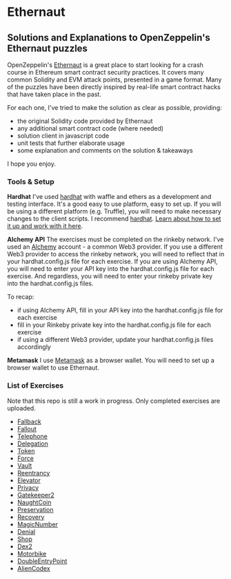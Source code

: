 # Ethernaut
## Solutions and Explanations to OpenZeppelin's Ethernaut puzzles

OpenZeppelin's [Ethernaut](https://ethernaut.openzeppelin.com/) is a great place to start looking for a crash course in Ethereum smart contract security practices. It covers many common Solidity and EVM attack points, presented in a game format. Many of the puzzles have been directly inspired by real-life smart contract hacks that have taken place in the past. 

For each one, I've tried to make the solution as clear as possible, providing: 
- the original Solidity code provided by Ethernaut 
- any additional smart contract code (where needed) 
- solution client in javascript code 
- unit tests that further elaborate usage 
- some explanation and comments on the solution & takeaways 

I hope you enjoy. 

### Tools & Setup 

**Hardhat** 
I've used [hardhat](https://hardhat.org/) with waffle and ethers as a development and testing interface. It's a good easy to use platform, easy to set up. If you will be using a different platform (e.g. Truffle), you will need to make necessary changes to the client scripts. 
I recommend [hardhat](https://hardhat.org/). [Learn about how to set it up and work with it here](https://hardhat.org/tutorial/). 

**Alchemy API**
The exercises must be completed on the rinkeby network. I've used an [Alchemy](https://www.alchemy.com/) account - a common Web3 provider. If you use a different Web3 provider to access the rinkeby network, you will need to reflect that in your hardhat.config.js file for each exercise. If you are using Alchemy API, you will need to enter your API key into the hardhat.config.js file for each exercise. And regardless, you will need to enter your rinkeby private key into the hardhat.config.js files. 

To recap: 
- if using Alchemy API, fill in your API key into the hardhat.config.js file for each exercise 
- fill in your Rinkeby private key into the hardhat.config.js file for each exercise 
- if using a different Web3 provider, update your hardhat.config.js files accordingly 

**Metamask**
I use [Metamask](https://metamask.io/) as a browser wallet. You will need to set up a browser wallet to use Ethernaut. 


### List of Exercises 
Note that this repo is still a work in progress. Only completed exercises are uploaded. 

- [Fallback](https://github.com/jrkosinski/Ethernaut/tree/main/Fallback) 
- [Fallout](https://github.com/jrkosinski/Ethernaut/tree/main/Fallout) 
- [Telephone](https://github.com/jrkosinski/Ethernaut/tree/main/Telephone) 
- [Delegation](https://github.com/jrkosinski/Ethernaut/tree/main/Delegation) 
- [Token](https://github.com/jrkosinski/Ethernaut/tree/main/Token) 
- [Force](https://github.com/jrkosinski/Ethernaut/tree/main/Force) 
- [Vault](https://github.com/jrkosinski/Ethernaut/tree/main/Vault) 
- [Reentrancy](https://github.com/jrkosinski/Ethernaut/tree/main/Reentrancy) 
- [Elevator](https://github.com/jrkosinski/Ethernaut/tree/main/Elevator) 
- [Privacy](https://github.com/jrkosinski/Ethernaut/tree/main/Privacy) 
- [Gatekeeper2](https://github.com/jrkosinski/Ethernaut/tree/main/Gatekeeper2) 
- [NaughtCoin](https://github.com/jrkosinski/Ethernaut/tree/main/NaughtCoin) 
- [Preservation](https://github.com/jrkosinski/Ethernaut/tree/main/Preservation) 
- [Recovery](https://github.com/jrkosinski/Ethernaut/tree/main/Recovery) 
- [MagicNumber](https://github.com/jrkosinski/Ethernaut/tree/main/MagicNumber) 
- [Denial](https://github.com/jrkosinski/Ethernaut/tree/main/Denial) 
- [Shop](https://github.com/jrkosinski/Ethernaut/tree/main/Shop) 
- [Dex2](https://github.com/jrkosinski/Ethernaut/tree/main/Dex2) 
- [Motorbike](https://github.com/jrkosinski/Ethernaut/tree/main/Motorbike) 
- [DoubleEntryPoint](https://github.com/jrkosinski/Ethernaut/tree/main/DoubleEntryPoint) 
- [AlienCodex](https://github.com/jrkosinski/Ethernaut/tree/main/AlienCodex) 

